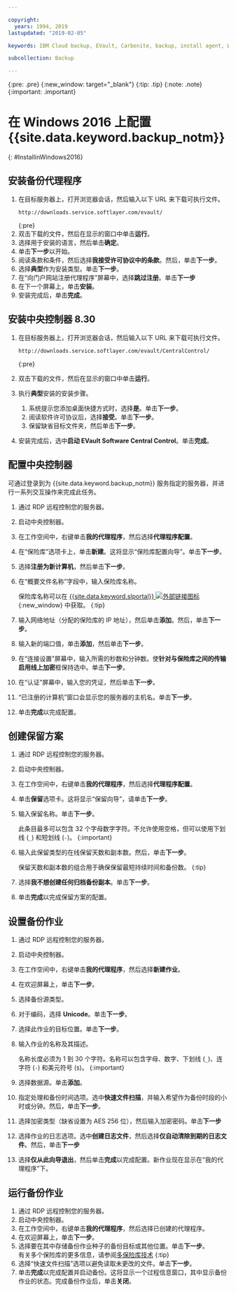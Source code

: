 ```yaml
---

copyright:
  years: 1994, 2019
lastupdated: "2019-02-05"

keywords: IBM Cloud backup, EVault, Carbonite, backup, install agent, Windows

subcollection: Backup

---
```

{:pre: .pre}
{:new_window: target="_blank"}
{:tip: .tip}
{:note: .note}
{:important: .important}

# 在 Windows 2016 上配置 {{site.data.keyword.backup_notm}}
{: #InstallinWindows2016}

## 安装备份代理程序

1. 在目标服务器上，打开浏览器会话，然后输入以下 URL 来下载可执行文件。
   ```
   http://downloads.service.softlayer.com/evault/
   ```
   {:pre}
2. 双击下载的文件，然后在显示的窗口中单击**运行**。
3. 选择用于安装的语言，然后单击**确定**。
4. 单击**下一步**以开始。
5. 阅读条款和条件，然后选择**我接受许可协议中的条款**。然后，单击**下一步**。
6. 选择**典型**作为安装类型。单击**下一步**。
7. 在“向门户网站注册代理程序”屏幕中，选择**跳过注册**。单击**下一步**
8. 在下一个屏幕上，单击**安装**。
9. 安装完成后，单击**完成**。

## 安装中央控制器 8.30

1. 在目标服务器上，打开浏览器会话，然后输入以下 URL 来下载可执行文件。

   ```
   http://downloads.service.softlayer.com/evault/CentralControl/
   ```
   {:pre}

2. 双击下载的文件，然后在显示的窗口中单击**运行**。
3. 执行**典型**安装的安装步骤。
   1. 系统提示您添加桌面快捷方式时，选择**是**。单击**下一步**。
   2. 阅读软件许可协议后，选择**接受**。单击**下一步**。
   3. 保留缺省目标文件夹，然后单击**下一步**。
4. 安装完成后，选中**启动 EVault Software Central Control**。单击**完成**。


## 配置中央控制器

可通过登录到为 {{site.data.keyword.backup_notm}} 服务指定的服务器，并进行一系列交互操作来完成此任务。

1. 通过 RDP 远程控制您的服务器。
2. 启动中央控制器。
3. 在工作空间中，右键单击**我的代理程序**，然后选择**代理程序配置**。
4. 在“保险库”选项卡上，单击**新建**。这将显示“保险库配置向导”。单击**下一步**。
5. 选择**注册为新计算机**，然后单击**下一步**。
6. 在“概要文件名称”字段中，输入保险库名称。

   保险库名称可以在 [{{site.data.keyword.slportal}} ![外部链接图标](../../icons/launch-glyph.svg "外部链接图标")](https://control.softlayer.com/){:new_window} 中获取。
   {:tip}
6. 输入网络地址（分配的保险库的 IP 地址），然后单击**添加**。然后，单击**下一步**。
7. 输入新的端口值，单击**添加**，然后单击**下一步**。
8. 在“连接设置”屏幕中，输入所需的秒数和分钟数。使**针对与保险库之间的传输启用线上加密**框保持选中。单击**下一步**。
9. 在“认证”屏幕中，输入您的凭证，然后单击**下一步**。
10. “已注册的计算机”窗口会显示您的服务器的主机名。单击**下一步**。
11.	单击**完成**以完成配置。


## 创建保留方案

1. 通过 RDP 远程控制您的服务器。
2. 启动中央控制器。
3. 在工作空间中，右键单击**我的代理程序**，然后选择**代理程序配置**。
4. 单击**保留**选项卡。这将显示“保留向导”，请单击**下一步**。
5. 输入保留名称。单击**下一步**。<br/>

   此条目最多可以包含 32 个字母数字字符。不允许使用空格，但可以使用下划线 (`_`) 和短划线 (`-`)。
   {:important}
6. 输入此保留类型的在线保留天数和副本数。然后，单击**下一步**。<br/>

   保留天数和副本数的组合用于确保保留最短持续时间和备份数。
   {:tip}
7. 选择**我不想创建任何归档备份副本**。单击**下一步**。
8. 单击**完成**以完成保留方案的配置。


## 设置备份作业

1. 通过 RDP 远程控制您的服务器。
2. 启动中央控制器。
3. 在工作空间中，右键单击**我的代理程序**，然后选择**新建作业**。
4. 在欢迎屏幕上，单击**下一步**。
5. 选择备份源类型。
6. 对于编码，选择 **Unicode**。单击**下一步**。
7. 选择此作业的目标位置。单击**下一步**。
8. 输入作业的名称及其描述。<br/>

   名称长度必须为 1 到 30 个字符。名称可以包含字母、数字、下划线 (`_`)、连字符 (`-`) 和美元符号 (`$`)。
   {:important}
9. 选择数据源。单击**添加**。
10. 指定处理和备份时间选项。选中**快速文件扫描**，并输入希望作为备份时段的小时或分钟。然后，单击**下一步**。
11. 选择加密类型（缺省设置为 AES 256 位），然后输入加密密码。单击**下一步**
12. 选择作业的日志选项。选中**创建日志文件**，然后选择**仅自动清除到期的日志文件**。然后，单击**下一步**
13. 选择**仅从此向导退出**，然后单击**完成**以完成配置。新作业现在显示在“我的代理程序”下。


## 运行备份作业

1. 通过 RDP 远程控制您的服务器。
2. 启动中央控制器。
3. 在工作空间中，右键单击**我的代理程序**，然后选择已创建的代理程序。
4. 在欢迎屏幕上，单击**下一步**。
5. 选择要在其中存储备份作业种子的备份目标或其他位置。单击**下一步**。<br/>
有关多个保险库的更多信息，请参阅[多保险库技术](/docs/infrastructure/Backup?topic=Backup-multivault)
   {:tip}
6. 选择“快速文件扫描”选项以避免读取未更改的文件。单击**下一步**。
7. 单击**完成**以完成配置并启动备份。这将显示一个过程信息窗口，其中显示备份作业的状态。完成备份作业后，单击**关闭**。
